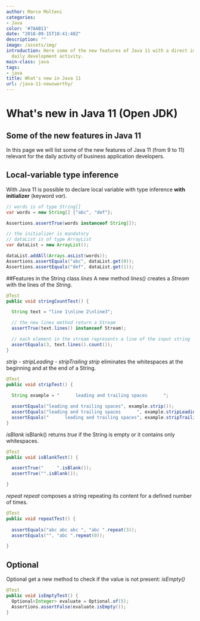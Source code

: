 ```yaml
---
author: Marco Molteni
categories:
- Java
color: '#7AAB13'
date: "2018-09-15T10:41:48Z"
description: ""
image: /assets/img/
introduction: Here some of the new features of Java 11 with a direct impact on the
  daily development activity.
main-class: java
tags:
- java
title: What's new in Java 11
url: /java-11-newsworthy/
---
```


# What's new in Java 11 (Open JDK)

## Some of the new features in Java 11
In this page we will list some of the new features of Java 11 (from 9 to 11) relevant for the daily activity of business application developers.

## Local-variable type inference
With Java 11 is possible to declare local variable with type inference **with initializer** (keyword *var*).

```java
// words is of type String[]
var words = new String[] {"abc", "def"};

Assertions.assertTrue(words instanceof String[]);

// the initializer is mandatory
// dataList is of type ArrayList
var dataList = new ArrayList();

dataList.addAll(Arrays.asList(words));
Assertions.assertEquals("abc", dataList.get(0));
Assertions.assertEquals("def", dataList.get(1));
```

##Features in the String class
*lines*
A new method *lines()* creates a *Stream* with the lines of the *String*.

```java
@Test
public void stringCountTest() {

  String text = "line 1\nline 2\nline3";

  // the new lines method return a Stream
  assertTrue(text.lines() instanceof Stream);

  // each element in the stream represents a line of the input string
  assertEquals(3, text.lines().count());
}
```

*strip - stripLeading - stripTrailing*
*strip* eliminates the whitespaces at the beginning and at the end of a String.

```java
@Test
public void stripTest() {
  
  String example = "      leading and trailing spaces      ";

  assertEquals("leading and trailing spaces", example.strip());
  assertEquals("leading and trailing spaces      ", example.stripLeading());
  assertEquals("      leading and trailing spaces", example.stripTrailing());
}
```

*isBlank*
isBlank() returns *true* if the String is empty or it contains only whitespaces.

```java
@Test
public void isBlankTest() {

  assertTrue("     ".isBlank());
  assertTrue("".isBlank());

}
```

*repeat*
*repeat* composes a string repeating its content for a defined number of times.

```java
@Test
public void repeatTest() {
  
  assertEquals("abc abc abc ", "abc ".repeat(3));
  assertEquals("", "abc ".repeat(0));

}
```
## Optional
Optional get a new method to check if the value is not present: *isEmpty()*

```java
@Test
public void isEmptyTest() {
  Optional<Integer> evaluate = Optional.of(5);
  Assertions.assertFalse(evaluate.isEmpty());
}
```